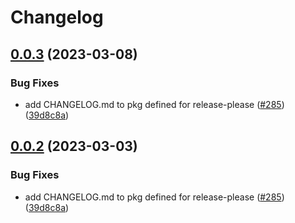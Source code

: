 # Changelog

## [0.0.3](https://github.com/cartyc/pubsec-declarative-toolkit/compare/solutions/hierarchy/admin-experimentation-v0.0.2...solutions/hierarchy/admin-experimentation/0.0.3) (2023-03-08)


### Bug Fixes

* add CHANGELOG.md to pkg defined for release-please ([#285](https://github.com/cartyc/pubsec-declarative-toolkit/issues/285)) ([39d8c8a](https://github.com/cartyc/pubsec-declarative-toolkit/commit/39d8c8a5c41a0c500385ec432039260672296daf))

## [0.0.2](https://github.com/GoogleCloudPlatform/pubsec-declarative-toolkit/compare/solutions/hierarchy/admin-experimentation-v0.0.1...solutions/hierarchy/admin-experimentation/0.0.2) (2023-03-03)


### Bug Fixes

* add CHANGELOG.md to pkg defined for release-please ([#285](https://github.com/GoogleCloudPlatform/pubsec-declarative-toolkit/issues/285)) ([39d8c8a](https://github.com/GoogleCloudPlatform/pubsec-declarative-toolkit/commit/39d8c8a5c41a0c500385ec432039260672296daf))
